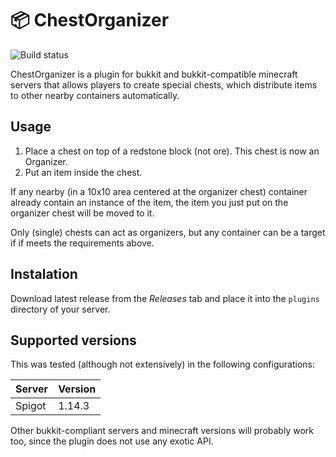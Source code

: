 # 📦 ChestOrganizer

![Build status](https://api.travis-ci.org/roobre/chestorganizer.svg?branch=master)

ChestOrganizer is a plugin for bukkit and bukkit-compatible minecraft servers that allows players to create special chests, which distribute items to other nearby containers automatically.

## Usage

1. Place a chest on top of a redstone block (not ore). This chest is now an Organizer.
2. Put an item inside the chest.

If any nearby (in a 10x10 area centered at the organizer chest) container already contain an instance of the item, the item you just put on the organizer chest will be moved to it.

Only (single) chests can act as organizers, but any container can be a target if if meets the requirements above.

## Instalation

Download latest release from the *Releases* tab and place it into the `plugins` directory of your server.

## Supported versions

This was tested (although not extensively) in the following configurations:

| Server | Version |
|--------|---------|
| Spigot | 1.14.3  |

Other bukkit-compliant servers and minecraft versions will probably work too, since the plugin does not use any exotic API.
